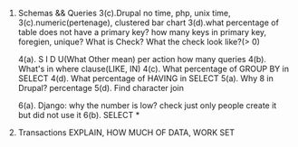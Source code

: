 1. Schemas && Queries
	3(c).Drupal no time, php, unix time,
	3(c).numeric(pertenage), clustered bar chart
	3(d).what percentage of table does not have a primary key?
	     how many keys in primary key, foregien, unique?
	     What is Check? What the check look like?(> 0)

	4(a). S I D U(What Other mean)
	per action how many queries
	4(b). What's in where clause(LIKE, IN)
	4(c). What percentage of GROUP BY in SELECT
	4(d). What percentage of HAVING in SELECT
	5(a). Why 8 in Drupal? percentage
	5(d). Find character join

	6(a). Django: why the number is low? check just only people create it but did not use it
	6(b). SELECT *

2. Transactions 
	EXPLAIN, HOW MUCH OF DATA, WORK SET